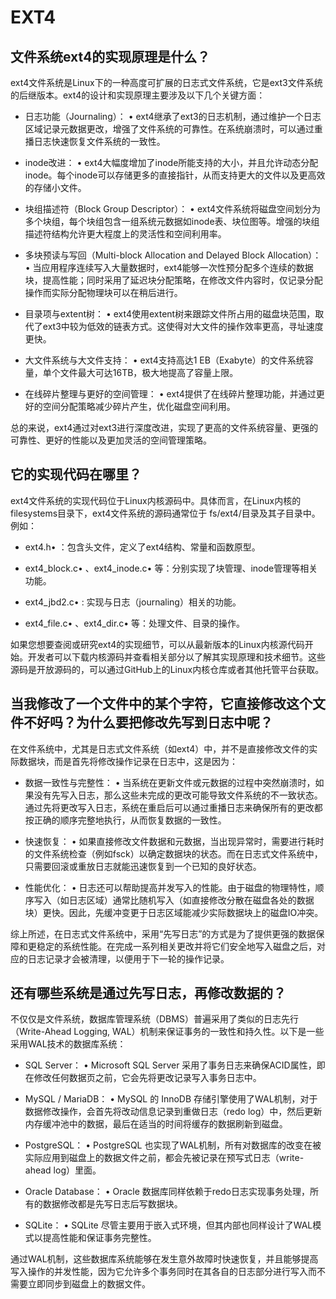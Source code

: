 # EXT4

## 文件系统ext4的实现原理是什么？
ext4文件系统是Linux下的一种高度可扩展的日志式文件系统，它是ext3文件系统的后继版本。ext4的设计和实现原理主要涉及以下几个关键方面：

- 日志功能（Journaling）：
• ext4继承了ext3的日志机制，通过维护一个日志区域记录元数据更改，增强了文件系统的可靠性。在系统崩溃时，可以通过重播日志快速恢复文件系统的一致性。

- inode改进：
• ext4大幅度增加了inode所能支持的大小，并且允许动态分配inode。每个inode可以存储更多的直接指针，从而支持更大的文件以及更高效的存储小文件。

- 块组描述符（Block Group Descriptor）：
• ext4文件系统将磁盘空间划分为多个块组，每个块组包含一组系统元数据如inode表、块位图等。增强的块组描述符结构允许更大程度上的灵活性和空间利用率。

- 多块预读与写回（Multi-block Allocation and Delayed Block Allocation）：
• 当应用程序连续写入大量数据时，ext4能够一次性预分配多个连续的数据块，提高性能；同时采用了延迟块分配策略，在修改文件内容时，仅记录分配操作而实际分配物理块可以在稍后进行。

- 目录项与extent树：
• ext4使用extent树来跟踪文件所占用的磁盘块范围，取代了ext3中较为低效的链表方式。这使得对大文件的操作效率更高，寻址速度更快。

- 大文件系统与大文件支持：
• ext4支持高达1 EB（Exabyte）的文件系统容量，单个文件最大可达16TB，极大地提高了容量上限。

- 在线碎片整理与更好的空间管理：
• ext4提供了在线碎片整理功能，并通过更好的空间分配策略减少碎片产生，优化磁盘空间利用。

总的来说，ext4通过对ext3进行深度改进，实现了更高的文件系统容量、更强的可靠性、更好的性能以及更加灵活的空间管理策略。

## 它的实现代码在哪里？
ext4文件系统的实现代码位于Linux内核源码中。具体而言，在Linux内核的filesystems目录下，ext4文件系统的源码通常位于 fs/ext4/目录及其子目录中。例如：
- ext4.h• ：包含头文件，定义了ext4结构、常量和函数原型。

- ext4_block.c• 、ext4_inode.c• 等：分别实现了块管理、inode管理等相关功能。

- ext4_jbd2.c• : 实现与日志（journaling）相关的功能。
- ext4_file.c• 、ext4_dir.c• 等：处理文件、目录的操作。

如果您想要查阅或研究ext4的实现细节，可以从最新版本的Linux内核源代码开始。开发者可以下载内核源码并查看相关部分以了解其实现原理和技术细节。这些源码是开放源码的，可以通过GitHub上的Linux内核仓库或者其他托管平台获取。

## 当我修改了一个文件中的某个字符，它直接修改这个文件不好吗？为什么要把修改先写到日志中呢？
在文件系统中，尤其是日志式文件系统（如ext4）中，并不是直接修改文件的实际数据块，而是首先将修改操作记录在日志中，这是因为：
- 数据一致性与完整性：
• 当系统在更新文件或元数据的过程中突然崩溃时，如果没有先写入日志，那么这些未完成的更改可能导致文件系统的不一致状态。通过先将更改写入日志，系统在重启后可以通过重播日志来确保所有的更改都按正确的顺序完整地执行，从而恢复数据的一致性。

- 快速恢复：
• 如果直接修改文件数据和元数据，当出现异常时，需要进行耗时的文件系统检查（例如fsck）以确定数据块的状态。而在日志式文件系统中，只需要回滚或重放日志就能迅速恢复到一个已知的良好状态。

- 性能优化：
• 日志还可以帮助提高并发写入的性能。由于磁盘的物理特性，顺序写入（如日志区域）通常比随机写入（如直接修改分散在磁盘各处的数据块）更快。因此，先缓冲变更于日志区域能减少实际数据块上的磁盘IO冲突。

综上所述，在日志式文件系统中，采用“先写日志”的方式是为了提供更强的数据保障和更稳定的系统性能。在完成一系列相关更改并将它们安全地写入磁盘之后，对应的日志记录才会被清理，以便用于下一轮的操作记录。

## 还有哪些系统是通过先写日志，再修改数据的？
不仅仅是文件系统，数据库管理系统（DBMS）普遍采用了类似的日志先行（Write-Ahead Logging, WAL）机制来保证事务的一致性和持久性。以下是一些采用WAL技术的数据库系统：

- SQL Server：
• Microsoft SQL Server 采用了事务日志来确保ACID属性，即在修改任何数据页之前，它会先将更改记录写入事务日志中。

- MySQL / MariaDB：
• MySQL 的 InnoDB 存储引擎使用了WAL机制，对于数据修改操作，会首先将改动信息记录到重做日志（redo log）中，然后更新内存缓冲池中的数据，最后在适当的时间将缓存的数据刷新到磁盘。

- PostgreSQL：
• PostgreSQL 也实现了WAL机制，所有对数据库的改变在被实际应用到磁盘上的数据文件之前，都会先被记录在预写式日志（write-ahead log）里面。

- Oracle Database：
• Oracle 数据库同样依赖于redo日志实现事务处理，所有的数据修改都是先写日志后写数据块。

- SQLite：
• SQLite 尽管主要用于嵌入式环境，但其内部也同样设计了WAL模式以提高性能和保证事务完整性。

通过WAL机制，这些数据库系统能够在发生意外故障时快速恢复，并且能够提高写入操作的并发性能，因为它允许多个事务同时在其各自的日志部分进行写入而不需要立即同步到磁盘上的数据文件。
